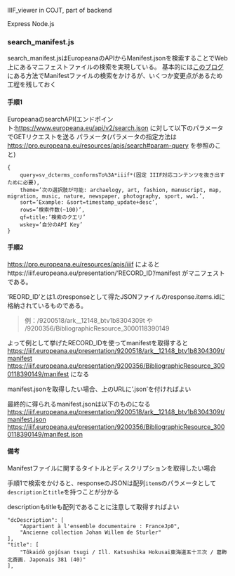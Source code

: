IIIF_viewer in COJT, part of backend

Express Node.js

### search_manifest.js

search_manifest.jsはEuropeanaのAPIからManifest.jsonを検索することでWeb上にあるマニフェストファイルの検索を実現している。
基本的には[このブログ](http://digitalnagasaki.hatenablog.com/entry/2019/03/04/015114)にある方法でManifestファイルの検索をかけるが、いくつか変更点があるため工程を残しておく

#### 手順1
EuropeanaのsearchAPI(エンドポイント:https://www.europeana.eu/api/v2/search.json に対して以下のパラメータでGETリクエストを送る
パラメータ(パラメータの指定方法は https://pro.europeana.eu/resources/apis/search#param-query を参照のこと)

```
{
    query=sv_dcterms_conformsTo%3A*iiif*(固定 IIIF対応コンテンツを抜き出すために必要),
    theme=’次の選択肢が可能: archaelogy, art, fashion, manuscript, map, migration, music, nature, newspaper, photography, sport, ww1.’,
    sort=’Example: &sort=timestamp_update+desc’,
    rows=’検索件数(~100)’,
    qf=title:’検索のクエリ’
    wskey=’自分のAPI Key’
}
```

#### 手順2
https://pro.europeana.eu/resources/apis/iiif によるとhttps://iiif.europeana.eu/presentation/’RECORD_ID’/manifest がマニフェストである。

’REORD_ID’とは1.のresponseとして得たJSONファイルのresponse.items.idに格納されているものである。

> 例：/9200518/ark__12148_btv1b8304309t や /9200356/BibliographicResource_3000118390149

よって例として挙げたRECORD_IDを使ってmanifestを取得すると
https://iiif.europeana.eu/presentation/9200518/ark__12148_btv1b8304309t/manifest
https://iiif.europeana.eu/presentation/9200356/BibliographicResource_3000118390149/manifest
になる

manifest.jsonを取得したい場合、上のURLに’.json’を付ければよい

最終的に得られるmanifest.jsonは以下のものになる
https://iiif.europeana.eu/presentation/9200518/ark__12148_btv1b8304309t/manifest.json
https://iiif.europeana.eu/presentation/9200356/BibliographicResource_3000118390149/manifest.json

#### 備考
Manifestファイルに関するタイトルとディスクリプションを取得したい場合

手順1で検索をかけると、responseのJSONは配列`item`sのパラメータとして`description`と`title`を持つことが分かる

descriptionもtitleも配列であることに注意して取得すればよい

```
"dcDescription": [
    "Appartient à l'ensemble documentaire : FranceJp0",
    "Ancienne collection Johan Willem de Sturler"
],
"title": [
    "Tôkaidô gojûsan tsugi / Ill. Katsushika Hokusai東海道五十三次 / 葛飾北斎画. Japonais 381 (40)"
],
```
